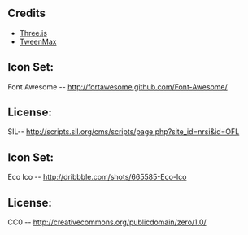 ## Credits

- [Three.js](http://threejs.org/)
- [TweenMax](http://greensock.com)

## Icon Set:
Font Awesome -- http://fortawesome.github.com/Font-Awesome/

## License:
SIL-- http://scripts.sil.org/cms/scripts/page.php?site_id=nrsi&id=OFL


## Icon Set:
Eco Ico -- http://dribbble.com/shots/665585-Eco-Ico

## License:
CC0 -- http://creativecommons.org/publicdomain/zero/1.0/



